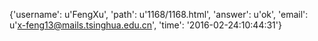 {'username': u'FengXu', 'path': u'1168/1168.html', 'answer': u'ok', 'email': u'x-feng13@mails.tsinghua.edu.cn', 'time': '2016-02-24:10:44:31'}